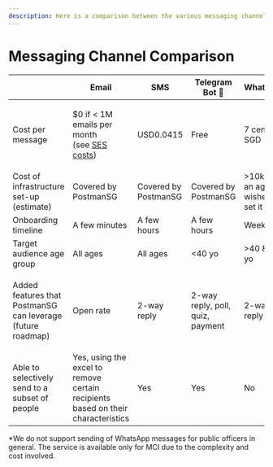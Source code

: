 ```yaml
---
description: Here is a comparison between the various messaging channels.
---
```


# Messaging Channel Comparison

|                                                                       | Email                                                                                                        | SMS                | Telegram Bot 👑                  | WhatsApp\*                                |
| --------------------------------------------------------------------- | ------------------------------------------------------------------------------------------------------------ | ------------------ | -------------------------------- | ----------------------------------------- |
| Cost per message                                                      | <p>$0 if &#x3C; 1M emails per month<br>(see <a href="https://aws.amazon.com/ses/pricing/">SES costs</a>)</p> | USD0.0415          | Free                             | 7 cents SGD                               |
| Cost of infrastructure set-up (estimate)                              | Covered by PostmanSG                                                                                           | Covered by PostmanSG | Covered by PostmanSG               | >10k SGD if an agency wishes to set it up |
| Onboarding timeline                                                   | A few minutes                                                                                                | A few hours        | A few hours                      | Weeks                                     |
| Target audience age group                                             | All ages                                                                                                     | All ages           | <40 yo                           | >40 & <100 yo                             |
| <p>Added features that PostmanSG can leverage<br>(future roadmap)</p> | Open rate                                                                                                    | 2-way reply        | 2-way reply, poll, quiz, payment | 2-way reply                               |
| Able to selectively send to a subset of people                        | Yes, using the excel to remove certain recipients based on their characteristics                             | Yes                | Yes                              | No                                        |

\*We do not support sending of WhatsApp messages for public officers in general. The service is available only for MCI due to the complexity and cost involved.
